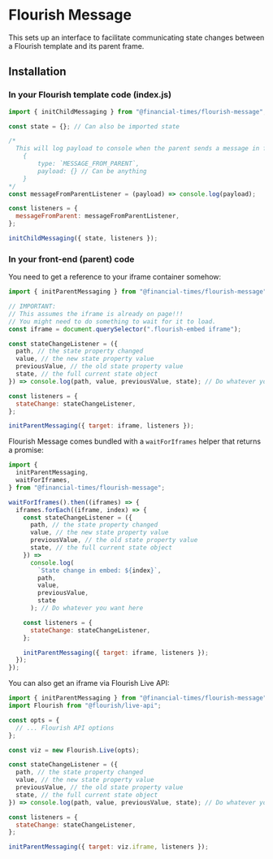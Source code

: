 # Flourish Message

This sets up an interface to facilitate communicating state changes
between a Flourish template and its parent frame.

## Installation

### In your Flourish template code (index.js)

```js
import { initChildMessaging } from "@financial-times/flourish-message";

const state = {}; // Can also be imported state

/* 
  This will log payload to console when the parent sends a message in format:
    {
        type: `MESSAGE_FROM_PARENT`,
        payload: {} // Can be anything
    }
*/
const messageFromParentListener = (payload) => console.log(payload);

const listeners = {
  messageFromParent: messageFromParentListener,
};

initChildMessaging({ state, listeners });
```

### In your front-end (parent) code

You need to get a reference to your iframe container somehow:

```js
import { initParentMessaging } from "@financial-times/flourish-message";

// IMPORTANT:
// This assumes the iframe is already on page!!!
// You might need to do something to wait for it to load.
const iframe = document.querySelector(".flourish-embed iframe");

const stateChangeListener = ({
  path, // the state property changed
  value, // the new state property value
  previousValue, // the old state property value
  state, // the full current state object
}) => console.log(path, value, previousValue, state); // Do whatever you want here

const listeners = {
  stateChange: stateChangeListener,
};

initParentMessaging({ target: iframe, listeners });
```

Flourish Message comes bundled with a `waitForIframes` helper that returns a promise:

```js
import {
  initParentMessaging,
  waitForIframes,
} from "@financial-times/flourish-message";

waitForIframes().then((iframes) => {
  iframes.forEach((iframe, index) => {
    const stateChangeListener = ({
      path, // the state property changed
      value, // the new state property value
      previousValue, // the old state property value
      state, // the full current state object
    }) =>
      console.log(
        `State change in embed: ${index}`,
        path,
        value,
        previousValue,
        state
      ); // Do whatever you want here

    const listeners = {
      stateChange: stateChangeListener,
    };

    initParentMessaging({ target: iframe, listeners });
  });
});
```

You can also get an iframe via Flourish Live API:

```js
import { initParentMessaging } from "@financial-times/flourish-message";
import Flourish from "@flourish/live-api";

const opts = {
  // ... Flourish API options
};

const viz = new Flourish.Live(opts);

const stateChangeListener = ({
  path, // the state property changed
  value, // the new state property value
  previousValue, // the old state property value
  state, // the full current state object
}) => console.log(path, value, previousValue, state); // Do whatever you want here

const listeners = {
  stateChange: stateChangeListener,
};

initParentMessaging({ target: viz.iframe, listeners });
```
